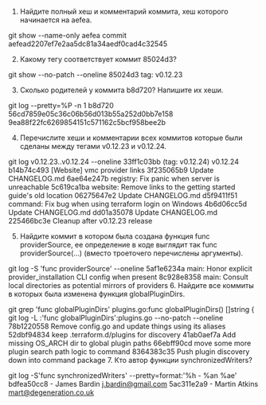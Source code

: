 
1. Найдите полный хеш и комментарий коммита, хеш которого начинается на aefea.
	
git show  --name-only  aefea
		commit aefead2207ef7e2aa5dc81a34aedf0cad4c32545

2. Какому тегу соответствует коммит 85024d3?
	
git show --no-patch --oneline 85024d3
		tag: v0.12.23

3. Сколько родителей у коммита b8d720? Напишите их хеши.
	
git log --pretty=%P -n 1 b8d720
		56cd7859e05c36c06b56d013b55a252d0bb7e158 9ea88f22fc6269854151c571162c5bcf958bee2b

4. Перечислите хеши и комментарии всех коммитов которые были сделаны между тегами v0.12.23 и v0.12.24.
	
git log  v0.12.23..v0.12.24  --oneline
		33ff1c03bb (tag: v0.12.24) v0.12.24
		b14b74c493 [Website] vmc provider links
		3f235065b9 Update CHANGELOG.md
		6ae64e247b registry: Fix panic when server is unreachable
		5c619ca1ba website: Remove links to the getting started guide's old location
		06275647e2 Update CHANGELOG.md
		d5f9411f51 command: Fix bug when using terraform login on Windows
		4b6d06cc5d Update CHANGELOG.md
		dd01a35078 Update CHANGELOG.md
		225466bc3e Cleanup after v0.12.23 release

5. Найдите коммит в котором была создана функция func providerSource, ее определение в коде выглядит так func providerSource(...) (вместо троеточего перечислены аргументы).
	
git log -S 'func providerSource' --oneline
		5af1e6234a main: Honor explicit provider_installation CLI config when present
		8c928e8358 main: Consult local directories as potential mirrors of providers
6. Найдите все коммиты в которых была изменена функция globalPluginDirs.
	
git grep 'func globalPluginDirs'
		plugins.go:func globalPluginDirs() []string {
	git log -L :'func globalPluginDirs':plugins.go --no-patch --oneline
		78b1220558 Remove config.go and update things using its aliases
		52dbf94834 keep .terraform.d/plugins for discovery
		41ab0aef7a Add missing OS_ARCH dir to global plugin paths
		66ebff90cd move some more plugin search path logic to command
		8364383c35 Push plugin discovery down into command package
7. Кто автор функции synchronizedWriters?
	
git log -S'func synchronizedWriters' --pretty=format:'%h - %an %ae'
		bdfea50cc8 - James Bardin j.bardin@gmail.com
		5ac311e2a9 - Martin Atkins mart@degeneration.co.uk


